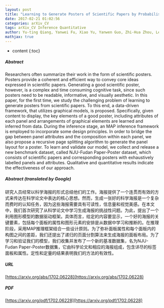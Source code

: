 ```yaml
---
layout: post
title: "Learning to Generate Posters of Scientific Papers by Probabilistic Graphical Models"
date: 2017-02-21 01:02:56
categories: arXiv_CV
tags: arXiv_CV Inference Quantitative
author: Yu-ting Qiang, Yanwei Fu, Xiao Yu, Yanwen Guo, Zhi-Hua Zhou, Leonid Sigal
mathjax: true
---
```


* content
{:toc}

##### Abstract
Researchers often summarize their work in the form of scientific posters. Posters provide a coherent and efficient way to convey core ideas expressed in scientific papers. Generating a good scientific poster, however, is a complex and time consuming cognitive task, since such posters need to be readable, informative, and visually aesthetic. In this paper, for the first time, we study the challenging problem of learning to generate posters from scientific papers. To this end, a data-driven framework, that utilizes graphical models, is proposed. Specifically, given content to display, the key elements of a good poster, including attributes of each panel and arrangements of graphical elements are learned and inferred from data. During the inference stage, an MAP inference framework is employed to incorporate some design principles. In order to bridge the gap between panel attributes and the composition within each panel, we also propose a recursive page splitting algorithm to generate the panel layout for a poster. To learn and validate our model, we collect and release a new benchmark dataset, called NJU-Fudan Paper-Poster dataset, which consists of scientific papers and corresponding posters with exhaustively labelled panels and attributes. Qualitative and quantitative results indicate the effectiveness of our approach.

##### Abstract (translated by Google)
研究人员经常以科学海报的形式总结他们的工作。海报提供了一个连贯而有效的方式来传达在科学论文中表达的核心思想。然而，生成一张好的科学海报是一个复杂而费时的认知任务，因为这些海报需要具有可读性，信息量和视觉美感。在本文中，我们首次研究了从科学论文中学习生成海报的挑战性问题。为此，提出了一个利用图形模型的数据驱动框架。具体而言，给定的内容要显示，一个好的海报的关键要素，包括每个面板的属性和图形元素的安排是从数据中学习和推断的。在推理阶段，采用MAP推理框架结合一些设计原则。为了弥补面板属性和每个面板内的构图之间的差距，我们还提出了递归的页面分割算法来生成海报的面板布局。为了学习和验证我们的模型，我们收集并发布了一个新的基准数据集，名为NJU-Fudan Paper-Poster数据集，它由科学论文和相应的海报组成，包含详尽的标签面板和属性。定性和定量的结果表明我们的方法的有效性。

##### URL
[https://arxiv.org/abs/1702.06228](https://arxiv.org/abs/1702.06228)

##### PDF
[https://arxiv.org/pdf/1702.06228](https://arxiv.org/pdf/1702.06228)

